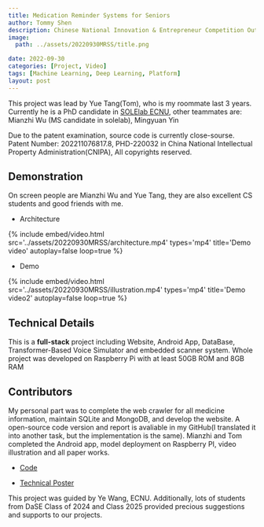 ```yaml
---
title: Medication Reminder Systems for Seniors
author: Tommy Shen
description: Chinese National Innovation & Entrepreneur Competition Outstanding Project.
image:
  path: ../assets/20220930MRSS/title.png

date: 2022-09-30
categories: [Project, Video]
tags: [Machine Learning, Deep Learning, Platform]
layout: post
---
```


This project was lead by Yue Tang(Tom), who is my roommate last 3 years. Currently he is a PhD candidate in [SOLElab ECNU](https://solelab.tech/team/), other teammates are: Mianzhi Wu (MS candidate in solelab), Mingyuan Yin

Due to the patent examination, source code is currently close-sourse. Patent Number: 202211076817.8, PHD-220032 in China National Intellectual Property Administration(CNIPA), All copyrights reserved.

## Demonstration

On screen people are Mianzhi Wu and Yue Tang, they are also excellent CS students and good friends with me.

- Architecture

{%
  include embed/video.html
  src='../assets/20220930MRSS/architecture.mp4'
  types='mp4'
  title='Demo video'
  autoplay=false
  loop=true
%}

- Demo

{%
  include embed/video.html
  src='../assets/20220930MRSS/illustration.mp4'
  types='mp4'
  title='Demo video2'
  autoplay=false
  loop=true
%}

## Technical Details

This is a **full-stack** project including Website, Android App, DataBase, Transformer-Based Voice Simulator and embedded scanner system. Whole project was developed on Raspberry Pi with at least 50GB ROM and 8GB RAM

## Contributors

My personal part was to complete the web crawler for all medicine information, maintain SQLite and MongoDB, and develop the website. A open-source code version and report is avaliable in my GitHub(I translated it into another task, but the implementation is the same). Mianzhi and Tom completed the Android app, model deployment on Raspberry PI, video illustration and all paper works.

- [Code](https://github.com/Ghostlikei/Crawler_ECNU)

- [Technical Poster](https://tommyshen.me/posts/Web110/)

This project was guided by Ye Wang, ECNU. Additionally, lots of students from DaSE Class of 2024 and Class 2025 provided precious suggestions and supports to our projects.